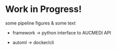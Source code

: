 # Work in Progress!

some pipeline figures & some text

- framework -> python interface to AUCMEDI API

- automl -> docker/cli
